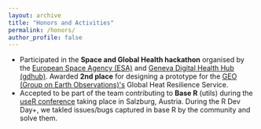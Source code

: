 ```yaml
---
layout: archive
title: "Honors and Activities"
permalink: /honors/
author_profile: false
---
```



<ul>

<li>Participated in the <b>Space and Global Health hackathon</b> organised by the <a href = "https://www.esa.int/">European Space Agency (ESA)</a> and <a href = "https://gdhub.org/">Geneva Digital Health Hub (gdhub)</a>. Awarded <b>2nd place</b> for designing a prototype for the <a href = "https://earthobservations.org/">GEO (Group on Earth Observations)'s</a> Global Heat Resilience Service.</li>

<li> Accepted to be part of the team contributing to <b>Base R</b> (utils) during the <a href = "https://events.linuxfoundation.org/user/">useR conference</a> taking place in Salzburg, Austria. During the R Dev Day+, we takled issues/bugs captured in base R by the community and solve them.</li>


</ul>